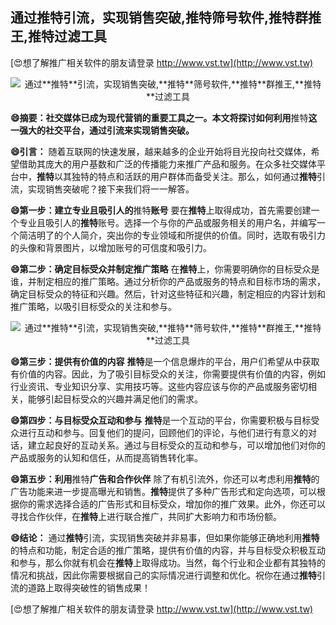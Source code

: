 ## **通过**推特**引流，实现销售突破,**推特**筛号软件,**推特**群推王,**推特**过滤工具**

[😍想了解推广相关软件的朋友请登录 http://www.vst.tw](http://www.vst.tw)

 <center><img src="https://vst.tw/MP4/tuiguang/png/2.png" alt="通过**推特**引流，实现销售突破,**推特**筛号软件,**推特**群推王,**推特**过滤工具"></center>

**😄摘要：社交媒体已成为现代营销的重要工具之一。本文将探讨如何利用**推特**这一强大的社交平台，通过引流来实现销售突破。**

**😄引言：**
随着互联网的快速发展，越来越多的企业开始将目光投向社交媒体，希望借助其庞大的用户基数和广泛的传播能力来推广产品和服务。在众多社交媒体平台中，**推特**以其独特的特点和活跃的用户群体而备受关注。那么，如何通过**推特**引流，实现销售突破呢？接下来我们将一一解答。

**😄第一步：建立专业且吸引人的**推特**账号**
要在**推特**上取得成功，首先需要创建一个专业且吸引人的**推特**账号。选择一个与你的产品或服务相关的用户名，并编写一个简洁明了的个人简介，突出你的专业领域和所提供的价值。同时，选取有吸引力的头像和背景图片，以增加账号的可信度和吸引力。

**😄第二步：确定目标受众并制定推广策略**
在**推特**上，你需要明确你的目标受众是谁，并制定相应的推广策略。通过分析你的产品或服务的特点和目标市场的需求，确定目标受众的特征和兴趣。然后，针对这些特征和兴趣，制定相应的内容计划和推广策略，以吸引目标受众的关注和参与。

 <center><img src="https://vst.tw/MP4/tuiguang/png/2.png" alt="通过**推特**引流，实现销售突破,**推特**筛号软件,**推特**群推王,**推特**过滤工具"></center>

**😄第三步：提供有价值的内容**
**推特**是一个信息爆炸的平台，用户们希望从中获取有价值的内容。因此，为了吸引目标受众的关注，你需要提供有价值的内容，例如行业资讯、专业知识分享、实用技巧等。这些内容应该与你的产品或服务密切相关，能够引起目标受众的兴趣并满足他们的需求。

**😄第四步：与目标受众互动和参与**
**推特**是一个互动的平台，你需要积极与目标受众进行互动和参与。回复他们的提问，回顾他们的评论，与他们进行有意义的对话，建立起良好的互动关系。通过与目标受众的互动和参与，可以增加他们对你的产品或服务的认知和信任，从而提高销售转化率。

**😄第五步：利用**推特**广告和合作伙伴**
除了有机引流外，你还可以考虑利用**推特**的广告功能来进一步提高曝光和销售。**推特**提供了多种广告形式和定向选项，可以根据你的需求选择合适的广告形式和目标受众，增加你的推广效果。此外，你还可以寻找合作伙伴，在**推特**上进行联合推广，共同扩大影响力和市场份额。

**😄结论：**
通过**推特**引流，实现销售突破并非易事，但如果你能够正确地利用**推特**的特点和功能，制定合适的推广策略，提供有价值的内容，并与目标受众积极互动和参与，那么你就有机会在**推特**上取得成功。当然，每个行业和企业都有其独特的情况和挑战，因此你需要根据自己的实际情况进行调整和优化。祝你在通过**推特**引流的道路上取得突破性的销售成果！

[😍想了解推广相关软件的朋友请登录 http://www.vst.tw](http://www.vst.tw)




